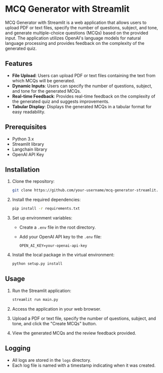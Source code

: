 # MCQ Generator with Streamlit

MCQ Generator with Streamlit is a web application that allows users to upload PDF or text files, specify the number of questions, subject, and tone, and generate multiple-choice questions (MCQs) based on the provided input. The application utilizes OpenAI's language models for natural language processing and provides feedback on the complexity of the generated quiz.

## Features

- **File Upload**: Users can upload PDF or text files containing the text from which MCQs will be generated.
- **Dynamic Inputs**: Users can specify the number of questions, subject, and tone for the generated MCQs.
- **Real-time Feedback**: Provides real-time feedback on the complexity of the generated quiz and suggests improvements.
- **Tabular Display**: Displays the generated MCQs in a tabular format for easy readability.

## Prerequisites

- Python 3.x
- Streamlit library
- Langchain library
- OpenAI API Key

## Installation

1. Clone the repository:

    ```bash
    git clone https://github.com/your-username/mcq-generator-streamlit.git
    ```

2. Install the required dependencies:

    ```bash
    pip install -r requirements.txt
    ```

3. Set up environment variables:

    - Create a `.env` file in the root directory.
    - Add your OpenAI API key to the `.env` file:

        ```plaintext
        OPEN_AI_KEY=your-openai-api-key
        ```

4. Install the local package in the virtual environment:

    ```bash
    python setup.py install
    ```

## Usage

1. Run the Streamlit application:

    ```bash
    streamlit run main.py
    ```

2. Access the application in your web browser.

3. Upload a PDF or text file, specify the number of questions, subject, and tone, and click the "Create MCQs" button.

4. View the generated MCQs and the review feedback provided.

## Logging

- All logs are stored in the `logs` directory.
- Each log file is named with a timestamp indicating when it was created.
